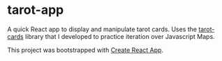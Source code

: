 # tarot-app
A quick React app to display and manipulate tarot cards.
Uses the [tarot-cards](https://github.com/hanschun/tarot-cards) library that I developed to practice iteration over Javascript Maps.

This project was bootstrapped with [Create React App](https://github.com/facebook/create-react-app).
